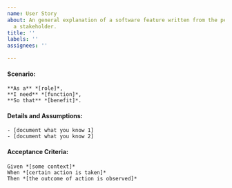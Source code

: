 ```yaml
---
name: User Story
about: An general explanation of a software feature written from the perspective of
  a stakeholder.
title: ''
labels: ''
assignees: ''

---
```


#### Scenario:
```gherkin
**As a** *[role]*,  
**I need** *[function]*,
**So that** *[benefit]*.
```
   
#### Details and Assumptions:
```gherkin
- [document what you know 1]
- [document what you know 2]
```
   
#### Acceptance Criteria:
 ```gherkin
 Given *[some context]*
 When *[certain action is taken]*
 Then *[the outcome of action is observed]*
 ```
